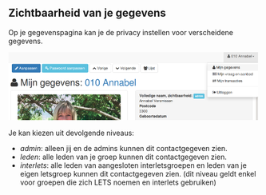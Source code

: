 ## Zichtbaarheid van je gegevens

Op je gegevenspagina kan je de privacy instellen voor verscheidene gegevens.

<img src="img/my_details.png" width="500">

Je kan kiezen uit devolgende niveaus:

  * _admin_: alleen jij en de admins kunnen dit contactgegeven zien.
  * _leden_: alle leden van je groep kunnen dit contactgegeven zien.
  * _interlets_: alle leden van aangesloten interletsgroepen en
	leden van je eigen letsgroep kunnen dit contactgegeven zien.
	(dit niveau geldt enkel voor groepen die zich LETS noemen en interlets gebruiken)
